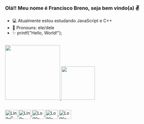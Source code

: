 ### Olá!! Meu nome é Francisco Breno, seja bem vindo(a) ✌

- 💻 Atualmente estou estudando JavaScript e C++
- 🙂 Pronouns: ele/dele
- ✨ printf("Hello, World!");
<br/>
<div>
  <a href="https://github.com/FrBreno">
  <img height="180em" src="https://github-readme-stats.vercel.app/api?username=FrBreno&show_icons=true&theme=dark&include_all_commits=true&count_private=true"/>
  <img height="110em" src="https://github-readme-stats.vercel.app/api/top-langs/?username=FrBreno&layout=compact&langs_count=16&theme=dark"/>
</div>

  
##
<div>
  <img align="center" alt="Ling-C" height="30" width="40" src="https://cdn.jsdelivr.net/gh/devicons/devicon/icons/c/c-plain.svg"/>
  <img align="center" alt="Ling-C++" height="30" width="40" src="https://cdn.jsdelivr.net/gh/devicons/devicon/icons/cplusplus/cplusplus-plain.svg"/>
  <img align="center" alt="Logo-html5" height="30" width="40" src="https://cdn.jsdelivr.net/gh/devicons/devicon/icons/html5/html5-plain-wordmark.svg"/>
  <img align="center" alt="Logo-css3" height="30" width="40" src="https://cdn.jsdelivr.net/gh/devicons/devicon/icons/css3/css3-plain-wordmark.svg"/>
  <img align="center" alt="Logo-javascript" height="30" width="40" src="https://cdn.jsdelivr.net/gh/devicons/devicon/icons/javascript/javascript-plain.svg"/>
</div>
  
